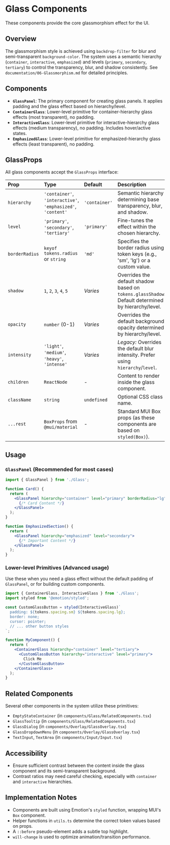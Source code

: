 # Glass Components

These components provide the core glassmorphism effect for the UI.

## Overview

The glassmorphism style is achieved using `backdrop-filter` for blur and semi-transparent `background-color`. The system uses a semantic hierarchy (`container`, `interactive`, `emphasized`) and levels (`primary`, `secondary`, `tertiary`) to control the transparency, blur, and shadow consistently. See `documentation/06-Glassmorphism.md` for detailed principles.

## Components

- **`GlassPanel`**: The primary component for creating glass panels. It applies padding and the glass effect based on hierarchy/level.
- **`ContainerGlass`**: Lower-level primitive for container-hierarchy glass effects (most transparent), no padding.
- **`InteractiveGlass`**: Lower-level primitive for interactive-hierarchy glass effects (medium transparency), no padding. Includes hover/active states.
- **`EmphasizedGlass`**: Lower-level primitive for emphasized-hierarchy glass effects (least transparent), no padding.

## GlassProps

All glass components accept the `GlassProps` interface:

| Prop           | Type                                                     | Default     | Description                                                                                                |
| :------------- | :------------------------------------------------------- | :---------- | :--------------------------------------------------------------------------------------------------------- |
| `hierarchy`    | `'container'`, `'interactive'`, `'emphasized'`, `'content'` | `'container'` | Semantic hierarchy determining base transparency, blur, and shadow.                                        |
| `level`        | `'primary'`, `'secondary'`, `'tertiary'`                | `'primary'` | Fine-tunes the effect within the chosen hierarchy.                                                         |
| `borderRadius` | `keyof tokens.radius` or `string`                        | `'md'`      | Specifies the border radius using token keys (e.g., 'sm', 'lg') or a custom value.                           |
| `shadow`       | `1`, `2`, `3`, `4`, `5`                                  | *Varies*    | Overrides the default shadow based on `tokens.glassShadow`. Default determined by hierarchy/level. |
| `opacity`      | `number` (0-1)                                           | *Varies*    | Overrides the default background opacity determined by hierarchy/level.                                    |
| `intensity`    | `'light'`, `'medium'`, `'heavy'`, `'intense'`            | *Varies*    | *Legacy:* Overrides the default blur intensity. Prefer using `hierarchy`/`level`.                          |
| `children`     | `ReactNode`                                              | -           | Content to render inside the glass component.                                                              |
| `className`    | `string`                                                 | `undefined` | Optional CSS class name.                                                                                   |
| `...rest`      | `BoxProps` from `@mui/material`                          | -           | Standard MUI Box props (as these components are based on `styled(Box)`).                                 |

## Usage

### `GlassPanel` (Recommended for most cases)

```jsx
import { GlassPanel } from './Glass';

function Card() {
  return (
    <GlassPanel hierarchy="container" level="primary" borderRadius="lg">
      {/* Card Content */}
    </GlassPanel>
  );
}

function EmphasizedSection() {
  return (
    <GlassPanel hierarchy="emphasized" level="secondary">
      {/* Important Content */}
    </GlassPanel>
  );
}
```

### Lower-level Primitives (Advanced usage)

Use these when you need a glass effect without the default padding of `GlassPanel`, or for building custom components.

```jsx
import { ContainerGlass, InteractiveGlass } from './Glass';
import styled from '@emotion/styled';

const CustomGlassButton = styled(InteractiveGlass)`
  padding: ${tokens.spacing.sm} ${tokens.spacing.lg};
  border: none;
  cursor: pointer;
  // ... other button styles
`;

function MyComponent() {
  return (
    <ContainerGlass hierarchy="container" level="tertiary">
      <CustomGlassButton hierarchy="interactive" level="primary">
        Click Me
      </CustomGlassButton>
    </ContainerGlass>
  );
}
```

## Related Components

Several other components in the system utilize these primitives:

- `EmptyStateContainer` (in `components/Glass/RelatedComponents.tsx`)
- `GlassTooltip` (in `components/Glass/RelatedComponents.tsx`)
- `GlassDialog` (in `components/Overlay/GlassOverlay.tsx`)
- `GlassDropdownMenu` (in `components/Overlay/GlassOverlay.tsx`)
- `TextInput`, `TextArea` (in `components/Input/Input.tsx`)

## Accessibility

- Ensure sufficient contrast between the content inside the glass component and its semi-transparent background.
- Contrast ratios may need careful checking, especially with `container` and `interactive` hierarchies.

## Implementation Notes

- Components are built using Emotion's `styled` function, wrapping MUI's `Box` component.
- Helper functions in `utils.ts` determine the correct token values based on props.
- A `::before` pseudo-element adds a subtle top highlight.
- `will-change` is used to optimize animation/transition performance. 